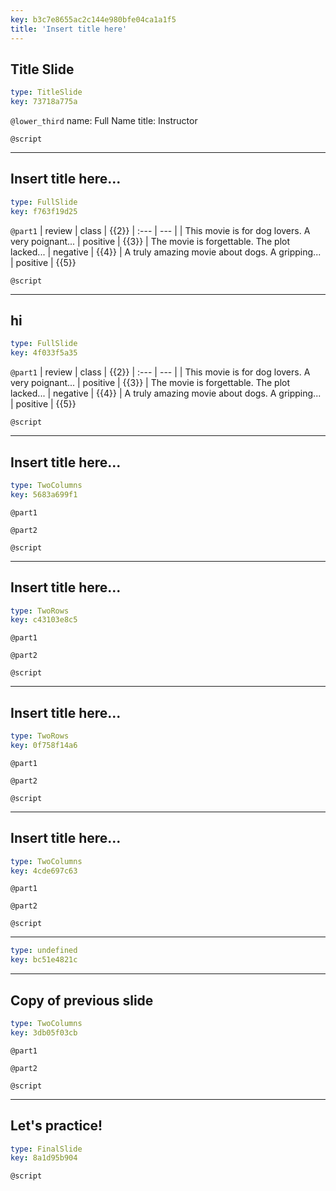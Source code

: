 ```yaml
---
key: b3c7e8655ac2c144e980bfe04ca1a1f5
title: 'Insert title here'
---
```


## Title Slide

```yaml
type: TitleSlide
key: 73718a775a
```

`@lower_third`
name: Full Name
title: Instructor

`@script`


---

## Insert title here...

```yaml
type: FullSlide
key: f763f19d25
```

`@part1`
| review | class | {{2}}
| :--- | --- |
| This movie is for dog lovers. A very poignant... | positive | {{3}}
| The movie is forgettable. The plot lacked... | negative | {{4}}
| A truly amazing movie about dogs. A gripping... | positive | {{5}}

`@script`


---

## hi

```yaml
type: FullSlide
key: 4f033f5a35
```

`@part1`
| review | class | {{2}}
| :--- | --- |
| This movie is for dog lovers. A very poignant... | positive | {{3}}
| The movie is forgettable. The plot lacked... | negative | {{4}}
| A truly amazing movie about dogs. A gripping... | positive | {{5}}

`@script`


---

## Insert title here...

```yaml
type: TwoColumns
key: 5683a699f1
```

`@part1`


`@part2`


`@script`


---

## Insert title here...

```yaml
type: TwoRows
key: c43103e8c5
```

`@part1`


`@part2`


`@script`


---

## Insert title here...

```yaml
type: TwoRows
key: 0f758f14a6
```

`@part1`


`@part2`


`@script`


---

## Insert title here...

```yaml
type: TwoColumns
key: 4cde697c63
```

`@part1`


`@part2`


`@script`


---



```yaml
type: undefined
key: bc51e4821c
```



---

## Copy of previous slide

```yaml
type: TwoColumns
key: 3db05f03cb
```

`@part1`


`@part2`


`@script`


---

## Let's practice!

```yaml
type: FinalSlide
key: 8a1d95b904
```

`@script`
